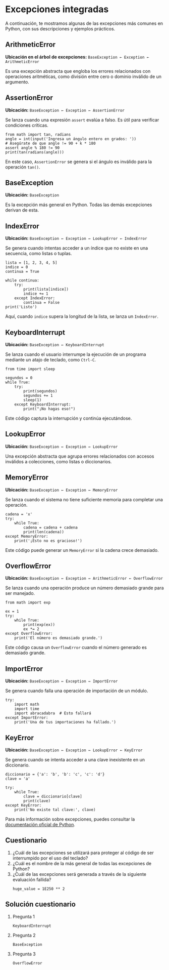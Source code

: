 
# Excepciones integradas

A continuación, te mostramos algunas de las excepciones más comunes en Python, con sus descripciones y ejemplos prácticos.

## ArithmeticError
**Ubicación en el árbol de excepciones:** `BaseException ← Exception ← ArithmeticError`

Es una excepción abstracta que engloba los errores relacionados con operaciones aritméticas, como división entre cero o dominio inválido de un argumento.


## AssertionError
**Ubicación:** `BaseException ← Exception ← AssertionError`

Se lanza cuando una expresión `assert` evalúa a falso. Es útil para verificar condiciones críticas.

```
from math import tan, radians
angle = int(input('Ingresa un ángulo entero en grados: '))
# Asegúrate de que angle != 90 + k * 180
assert angle % 180 != 90
print(tan(radians(angle)))
```
En este caso, `AssertionError` se genera si el ángulo es inválido para la operación `tan()`.


## BaseException
**Ubicación:** `BaseException`

Es la excepción más general en Python. Todas las demás excepciones derivan de esta.

## IndexError
**Ubicación:** `BaseException ← Exception ← LookupError ← IndexError`

Se genera cuando intentas acceder a un índice que no existe en una secuencia, como listas o tuplas.


```
lista = [1, 2, 3, 4, 5]
indice = 0
continua = True

while continua:
    try:
        print(lista[indice])
        indice += 1
    except IndexError:
        continua = False
print('Listo')
```
Aquí, cuando `indice` supera la longitud de la lista, se lanza un `IndexError`.

## KeyboardInterrupt
**Ubicación:** `BaseException ← KeyboardInterrupt`

Se lanza cuando el usuario interrumpe la ejecución de un programa mediante un atajo de teclado, como `Ctrl-C`.


```
from time import sleep

segundos = 0
while True:
    try:
        print(segundos)
        segundos += 1
        sleep(1)
    except KeyboardInterrupt:
        print("¡No hagas eso!")
```
Este código captura la interrupción y continúa ejecutándose.

## LookupError
**Ubicación:** `BaseException ← Exception ← LookupError`

Una excepción abstracta que agrupa errores relacionados con accesos inválidos a colecciones, como listas o diccionarios.

## MemoryError
**Ubicación:** `BaseException ← Exception ← MemoryError`

Se lanza cuando el sistema no tiene suficiente memoria para completar una operación.


```
cadena = 'x'
try:
    while True:
        cadena = cadena + cadena
        print(len(cadena))
except MemoryError:
    print('¡Esto no es gracioso!')
```
Este código puede generar un `MemoryError` si la cadena crece demasiado.

## OverflowError
**Ubicación:** `BaseException ← Exception ← ArithmeticError ← OverflowError`

Se lanza cuando una operación produce un número demasiado grande para ser manejado.


```
from math import exp

ex = 1
try:
    while True:
        print(exp(ex))
        ex *= 2
except OverflowError:
    print('El número es demasiado grande.')
```
Este código causa un `OverflowError` cuando el número generado es demasiado grande.

## ImportError
**Ubicación:** `BaseException ← Exception ← ImportError`

Se genera cuando falla una operación de importación de un módulo.


```
try:
    import math
    import time
    import abracadabra  # Esto fallará
except ImportError:
    print('Una de tus importaciones ha fallado.')
```

## KeyError
**Ubicación:** `BaseException ← Exception ← LookupError ← KeyError`

Se genera cuando se intenta acceder a una clave inexistente en un diccionario.


```
diccionario = {'a': 'b', 'b': 'c', 'c': 'd'}
clave = 'a'

try:
    while True:
        clave = diccionario[clave]
        print(clave)
except KeyError:
    print('No existe tal clave:', clave)
```

Para más información sobre excepciones, puedes consultar la [documentación oficial de Python](https://docs.python.org/3.6/library/exceptions.html).

## Cuestionario

1. ¿Cuál de las excepciones se utilizará para proteger al código de ser interrumpido por el uso del teclado?
2. ¿Cuál es el nombre de la más general de todas las excepciones de Python?
3. ¿Cuál de las excepciones será generada a través de la siguiente evaluación fallida?
    ```
    huge_value = 1E250 ** 2
    ```

## Solución cuestionario

1. Pregunta 1

    `KeyboardInterrupt`

2. Pregunta 2

    `BaseException`

3. Pregunta 3

    `OverflowError`